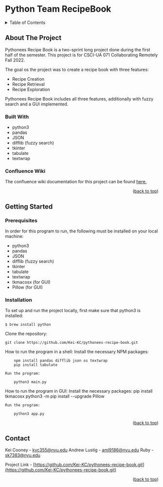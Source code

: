 # Python Team RecipeBook
<a name="readme-top"></a>

<!-- TABLE OF CONTENTS -->
<details>
	<summary>Table of Contents</summary>
	<ol>
		<li>
			<a href="#about-the-project">About The Project</a>
			<ul>
				<li><a href="#built-with">Built With</a></li>
				<li><a href="#confluence-wiki">Confluence Wiki</a></li>
			</ul>
		</li>
		<li>
			<a href="#getting-started">Getting started</a>
			<ul>
				<li><a href="#prerequisites">Prerequisites</a></li>
				<li><a href="#installation">Installation</a></li>
			</ul>
		</li>
		<li><a href="#contact">Contact</a></li>
	</ol>
</details>

<!-- ABOUT THE PROJECT -->
## About The Project

Pythonees Recipe Book is a two-sprint long project done during the first half of the semester. This project is for CSCI-UA 071 Collaborating Remotely Fall 2022. 

The goal os the project was to create a recipe book with three features:
* Recipe Creation
* Recipe Retrieval
* Recipe Exploration

Pythonees Recipe Book includes all three features, additionally with fuzzy search and a GUI implemented.

<!-- BUILT WITH -->
### Built With
* python3
* pandas
* JSON
* difflib (fuzzy search)
* tkinter
* tabulate
* textwrap

<!-- CONFLUENCE WIKI --> 
### Confluence Wiki 

The confluence wiki documentation for this project can be found <a href="https://pythonees-recipe-book.atlassian.net/wiki/spaces/CRP1/pages/2850817/User+Guide+to+Pythonees+Recipe+Book">here.</a>

<p align="right">(<a href="#readme-top">back to top</a>)</p>

<!-- GETTING STARTED --> 
## Getting Started

### Prerequisites

In order for this program to run, the following must be installed on your local machine: 
* python3
* pandas
* JSON
* difflib (fuzzy search)
* tkinter
* tabulate
* textwrap
* tkmacosx (for GUI)
* Pillow (for GUI)

### Installation

To set up and run the project locally, first make sure that python3 is installed:

	$ brew install python

Clone the repository:

	git clone https://github.com/Kei-KC/pythonees-recipe-book.git

How to run the program in a shell:
	Install the necessary NPM packages:

		npm install pandas difflib json os textwrap
		pip install tabulate

	Run the program:

		python3 main.py

How to run the program in GUI:
	Install the necessary packages:
		pip install tkmacosx
		python3 -m pip install --upgrade Pillow

	Run the program:

		python3 app.py

<p align="right">(<a href="#readme-top">back to top</a>)</p>

<!-- CONTACT --> 
## Contact

Kei Cooney - kyc355@nyu.edu
Andrew Lustig - aml9186@nyu.edu
Ruby - sk7383@nyu.edu

Project Link - [https://github.com/Kei-KC/pythonees-recipe-book.git](https://github.com/Kei-KC/pythonees-recipe-book.git)

<p align="right">(<a href="#readme-top">back to top</a>)</p>
